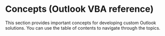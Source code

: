 
# Concepts (Outlook VBA reference)

This section provides important concepts for developing custom Outlook solutions. You can use the table of contents to navigate through the topics. 

